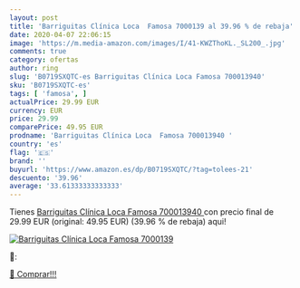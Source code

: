 ```yaml
---
layout: post
title: 'Barriguitas Clínica Loca  Famosa 7000139 al 39.96 % de rebaja'
date: 2020-04-07 22:06:15
image: 'https://m.media-amazon.com/images/I/41-KWZThoKL._SL200_.jpg'
comments: true
category: ofertas
author: ring
slug: 'B0719SXQTC-es Barriguitas Clínica Loca Famosa 700013940'
sku: 'B0719SXQTC-es'
tags: [ 'famosa', ]
actualPrice: 29.99 EUR
currency: EUR
price: 29.99
comparePrice: 49.95 EUR
prodname: 'Barriguitas Clínica Loca  Famosa 700013940 '
country: 'es'
flag: '🇪🇸'
brand: ''
buyurl: 'https://www.amazon.es/dp/B0719SXQTC/?tag=tolees-21'
descuento: '39.96'
average: '33.61333333333333'
---
```


Tienes [Barriguitas Clínica Loca  Famosa 700013940 ](https://www.amazon.es/dp/B0719SXQTC/?tag=tolees-21) con precio final de  29.99 EUR (original: 49.95 EUR) (39.96 %  de rebaja) aqui!

[![Barriguitas Clínica Loca  Famosa 7000139](https://m.media-amazon.com/images/I/41-KWZThoKL._SL200_.jpg)](https://www.amazon.es/dp/B0719SXQTC/?tag=tolees-21)

🔎:


[🛒 Comprar!!!](https://www.amazon.es/dp/B0719SXQTC/?tag=tolees-21)
